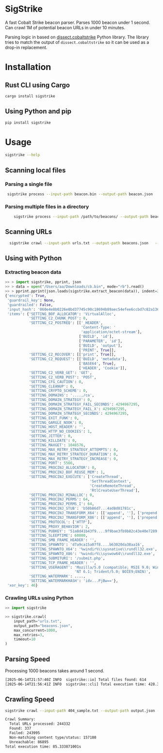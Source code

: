# SigStrike

A fast Cobalt Strike beacon parser.
Parses 1000 beacon under 1 second.
Can crawl 1M of potential beacon URLs in under 10 minutes.

Parsing logic in based on [dissect.cobaltstrike](https://github.com/fox-it/dissect.cobaltstrike) Python library.
The library tries to match the output of `dissect.cobaltstrike` so it can be used as a drop-in replacement.

# Installation

## Rust CLI using Cargo

```bash
cargo install sigstrike
```

## Using Python and pip

```bash
pip install sigstrike
```

# Usage

```bash
sigstrike --help
```

## Scanning local files

### Parsing a single file

```bash
 sigstrike process --input-path beacon.bin --output-path beacon.json
```

### Parsing multiple files in a directory

```bash
    sigstrike process --input-path /path/to/beacons/ --output-path beacons.json
```

## Scanning URLs

```bash
  sigstrike crawl --input-path urls.txt --output-path beacons.json   --max-concurrent 1000
```

## Using with Python

### Extracting beacon data

```python
>> > import sigstrike, pprint, json
>> > data = open("/Users/aa/Downloads/cb.bin", mode="rb").read()
>> > pprint.pprint(json.loads(sigstrike.extract_beacon(data)), indent=2)
{'encrypted': True,
 'guardrail_key': None,
 'guardrailed': False,
 'input_hash': '060e4e8b0226e0bd37745c90c18694b89aec54efee6ccbd7c82a136811d7d66d',
 'items': {'SETTING_BOF_ALLOCATOR': 'VirtualAlloc',
           'SETTING_C2_CHUNK_POST': 0,
           'SETTING_C2_POSTREQ': [['_HEADER',
                                   'Content-Type: '
                                   'application/octet-stream'],
                                  ['BUILD', 'id'],
                                  ['PARAMETER', 'id'],
                                  ['BUILD', 'output'],
                                  ['PRINT', True]],
           'SETTING_C2_RECOVER': [['print', True]],
           'SETTING_C2_REQUEST': [['BUILD', 'metadata'],
                                  ['BASE64', True],
                                  ['HEADER', 'Cookie']],
           'SETTING_C2_VERB_GET': 'GET',
           'SETTING_C2_VERB_POST': 'POST',
           'SETTING_CFG_CAUTION': 0,
           'SETTING_CLEANUP': 0,
           'SETTING_CRYPTO_SCHEME': 0,
           'SETTING_DOMAINS': '....,/ca',
           'SETTING_DOMAIN_STRATEGY': 0,
           'SETTING_DOMAIN_STRATEGY_FAIL_SECONDS': 4294967295,
           'SETTING_DOMAIN_STRATEGY_FAIL_X': 4294967295,
           'SETTING_DOMAIN_STRATEGY_SECONDS': 4294967295,
           'SETTING_EXIT_FUNK': 0,
           'SETTING_GARGLE_NOOK': 0,
           'SETTING_HOST_HEADER': '',
           'SETTING_HTTP_NO_COOKIES': 1,
           'SETTING_JITTER': 0,
           'SETTING_KILLDATE': 0,
           'SETTING_MAXGET': 1048576,
           'SETTING_MAX_RETRY_STRATEGY_ATTEMPTS': 0,
           'SETTING_MAX_RETRY_STRATEGY_DURATION': 0,
           'SETTING_MAX_RETRY_STRATEGY_INCREASE': 0,
           'SETTING_PORT': 5566,
           'SETTING_PROCINJ_ALLOCATOR': 0,
           'SETTING_PROCINJ_BOF_REUSE_MEM': 1,
           'SETTING_PROCINJ_EXECUTE': ['CreateThread',
                                       'SetThreadContext',
                                       'CreateRemoteThread',
                                       'RtlCreateUserThread'],
           'SETTING_PROCINJ_MINALLOC': 0,
           'SETTING_PROCINJ_PERMS': 64,
           'SETTING_PROCINJ_PERMS_I': 64,
           'SETTING_PROCINJ_STUB': 'b50b86d7...4ad8d01781c',
           'SETTING_PROCINJ_TRANSFORM_X64': [['append', ''], ['prepend', '']],
           'SETTING_PROCINJ_TRANSFORM_X86': [['append', ''], ['prepend', '']],
           'SETTING_PROTOCOL': ['HTTP'],
           'SETTING_PROXY_BEHAVIOR': 2,
           'SETTING_PUBKEY': '51a8d41b43f9....9f9bae3fb9b82c43e40e7289',
           'SETTING_SLEEPTIME': 60000,
           'SETTING_SMB_FRAME_HEADER': '',
           'SETTING_SPAWNTO': 'd7a9ca15a07f8....b63020da38aa16',
           'SETTING_SPAWNTO_X64': '%windir%\\sysnative\\rundll32.exe',
           'SETTING_SPAWNTO_X86': '%windir%\\syswow64\\rundll32.exe',
           'SETTING_SUBMITURI': '/submit.php',
           'SETTING_TCP_FRAME_HEADER': '',
           'SETTING_USERAGENT': 'Mozilla/5.0 (compatible; MSIE 9.0; Windows '
                                'NT 6.1; Trident/5.0; BOIE9;ENIN)',
           'SETTING_WATERMARK': ....,
           'SETTING_WATERMARKHASH': 'idv...PjBw=='},
 'xor_key': 46}
```

### Crawling URLs using Python

```python
>> import sigstrike

>> sigstrike.crawl(
    input_path="urls.txt",
    output_path="beacons.json",
    max_concurrent=1000,
    max_retries=3,
    timeout=10
)
```

## Parsing Speed

Processing 1000 beacons takes around 1 second.

```bash
[2025-06-14T21:57:40Z INFO  sigstrike::io] Total files found: 614
[2025-06-14T21:56:41Z INFO  sigstrike::cli] Total execution time: 428.313792ms
```

## Crawling Speed

```bash
sigstrike crawl --input-path 404_sample.txt --output-path output.json --max-concurrent 8000

Crawl Summary:
  Total URLs processed: 244332
  Found: 337
  Failed: 243995
  Non-matching content type/status: 157100
  Unreachable: 86895
Total execution time: 85.333871001s
```

